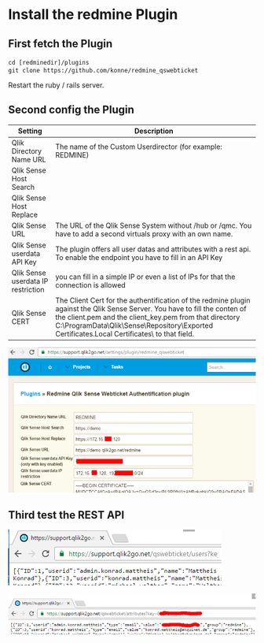 # Install the redmine Plugin

## First fetch the Plugin
```
cd [redminedir]/plugins
git clone https://github.com/konne/redmine_qswebticket
```
Restart the ruby / rails server.

## Second config the Plugin

| Setting                  | Description |
| ------------------------ | ------------- |
| Qlik Directory Name URL  | The name of the Custom Userdirector (for example: REDMINE)  |
| Qlik Sense Host Search   |   |
| Qlik Sense Host Replace  |   |
| Qlik Sense URL           | The URL of the Qlik Sense System without /hub or /qmc. You have to add a second virtuals proxy with an own name. |
| Qlik Sense userdata API Key | The plugin offers all user datas and attributes with a rest api. To enable the endpoint you have to fill in an API Key |
| Qlik Sense userdata IP restriction | you can fill in a simple IP or even a list of IPs for that the connection is allowed |
| Qlik Sense CERT           | The Client Cert for the authentification of the redmine plugin against the Qlik Sense Server. You have to fill the conten of the client.pem and the client_key.pem from that directory C:\ProgramData\Qlik\Sense\Repository\Exported Certificates\.Local Certificates\ to that field.


![settings](images/screenshot_redmine_settings.png)

## Third test the REST API

![users](images/screenshot_redmine_rest_users.png)

![attributes](images/screenshot_redmine_rest_attributes.png)
